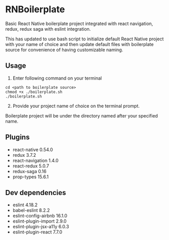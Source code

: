 # RNBoilerplate
Basic React Native boilerplate project integrated with react navigation, redux, redux saga with eslint integration.

This has updated to use bash script to initialize default React Native project with your name of choice and then update default files with boilerplate source for convenience of having customizable naming.

## Usage
1. Enter following command on your terminal
```
cd <path to boilerplate source>
chmod +x ./boilerplate.sh
./boilerplate.sh
```
2. Provide your project name of choice on the terminal prompt.

Boilerplate project will be under the directory named after your specified name.


## Plugins
* react-native 0.54.0
* redux 3.7.2
* react-navigation 1.4.0
* react-redux 5.0.7
* redux-saga 0.16
* prop-types 15.6.1

## Dev dependencies
* eslint 4.18.2
* babel-eslint 8.2.2
* eslint-config-airbnb 16.1.0
* eslint-plugin-import 2.9.0
* eslint-plugin-jsx-a11y 6.0.3
* eslint-plugin-react 7.7.0
